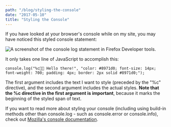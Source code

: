 ```yaml
---
path: "/blog/styling-the-console"
date: "2017-05-10"
title: "Styling the Console"
---
```


If you have looked at your browser's console while on my site, you may have noticed this styled console statement:

![A screenshot of the console log statement in Firefox Developer tools.](//images.contentful.com/0rgsttk51848/378tgJYdOoE4ugeeKUmuUk/4fb3e494a3503d31bcf356549d5254bd/Screen_Shot_2017-04-19_at_2.49.41_PM.png)

It only takes one line of JavaScript to accomplish this:

<pre><code class="js">console.log("%c💁🏻 Hello there!", "color: #8971d0; font-size: 14px; font-weight: 700; padding: 4px; border: 2px solid #8971d0;");</code></pre>

The first argument includes the text I want to style (preceded by the "%c" directive), and the second argument includes the actual styles. __Note that the %c directive in the first argument is important__, because it marks the beginning of the styled span of text.

If you want to read more about styling your console (including using build-in methods other than console.log - such as console.error or console.info), check out [Mozilla's console documentation](https://developer.mozilla.org/en-US/docs/Web/API/console).
